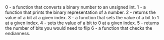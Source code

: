 0 - a function that converts a binary number to an unsigned int.
1 - a function that prints the binary representation of a number.
2 - returns the value of a bit at a given index.
3 - a function that sets the value of a bit to 1 at a given index.
4 - sets the value of a bit to 0 at a given index.
5 - returns the number of bits you would need to flip
6 - a function that checks the endianness.